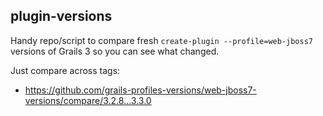 plugin-versions
---

Handy repo/script to compare fresh `create-plugin --profile=web-jboss7` versions of Grails 3 so you can see what changed.

Just compare across tags:
* <https://github.com/grails-profiles-versions/web-jboss7-versions/compare/3.2.8...3.3.0>
